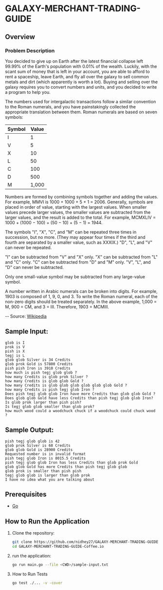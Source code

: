 # GALAXY-MERCHANT-TRADING-GUIDE

## Overview
### Problem Description

You decided to give up on Earth after the latest financial collapse left 99.99% of the Earth's population with 0.01% of the wealth. Luckily, with the scant sum of money that is left in your account, you are able to afford to rent a spaceship, leave Earth, and fly all over the galaxy to sell common metals and dirt (which apparently is worth a lot). Buying and selling over the galaxy requires you to convert numbers and units, and you decided to write a program to help you.

The numbers used for intergalactic transactions follow a similar convention to the Roman numerals, and you have painstakingly collected the appropriate translation between them. Roman numerals are based on seven symbols:

Symbol | Value
------ | -----
I      | 1
V      | 5
X      | 10
L      | 50
C      | 100
D      | 500
M      | 1,000

Numbers are formed by combining symbols together and adding the values. For example, MMVI is 1000 + 1000 + 5 + 1 = 2006. Generally, symbols are placed in order of value, starting with the largest values. When smaller values precede larger values, the smaller values are subtracted from the larger values, and the result is added to the total. For example, MCMXLIV = 1000 + (1000 − 100) + (50 − 10) + (5 − 1) = 1944.

The symbols "I", "X", "C", and "M" can be repeated three times in succession, but no more. (They may appear four times if the third and fourth are separated by a smaller value, such as XXXIX.) "D", "L", and "V" can never be repeated.

"I" can be subtracted from "V" and "X" only. "X" can be subtracted from "L" and "C" only. "C" can be subtracted from "D" and "M" only. "V", "L", and "D" can never be subtracted.

Only one small-value symbol may be subtracted from any large-value symbol.

A number written in Arabic numerals can be broken into digits. For example, 1903 is composed of 1, 9, 0, and 3. To write the Roman numeral, each of the non-zero digits should be treated separately. In the above example, 1,000 = M, 900 = CM, and 3 = III. Therefore, 1903 = MCMIII.

-- Source: [Wikipedia](http://en.wikipedia.org/wiki/Roman_numerals)

## Sample Input:
```
glob is I
prok is V
pish is X
tegj is L
glob glob Silver is 34 Credits
glob prok Gold is 57800 Credits
pish pish Iron is 3910 Credits
how much is pish tegj glob glob ?
how many Credits is glob prok Silver ?
how many Credits is glob glob Gold ?
how many Credits is glob glob glob glob glob glob Gold ?
how many Credits is pish tegj glob Iron ?
Does pish tegj glob glob Iron have more Credits than glob glob Gold ?
Does glob glob Gold have less Credits than pish tegj glob glob Iron?
Is glob prok larger than pish pish?
Is tegj glob glob smaller than glob prok?
how much wood could a woodchuck chuck if a woodchuck could chuck wood ?
```
## Sample Output:
```
pish tegj glob glob is 42
glob prok Silver is 68 Credits
glob glob Gold is 28900 Credits
Requested number is in invalid format
pish tegj glob Iron is 8015.5 Credits
pish tegj glob glob Iron has less Credits than glob prok Gold
glob glob Gold has more Credits than pish tegj glob glob
glob prok is smaller than pish pish
tegj glob glob is larger than glob prok
I have no idea what you are talking about
```


## Prerequisites
- [Go](https://golang.org/doc/install)

## How to Run the Application
1. Clone the repository:
   ```bash
   git clone https://github.com/nidhey27/GALAXY-MERCHANT-TRADING-GUIDE-Coffee.io
   cd GALAXY-MERCHANT-TRADING-GUIDE-Coffee.io
   
2. run the application:
   ```bash
   go run main.go --file <CWD>/sample-input.txt
3. How to Run Tests
   ```bash
   go test ./... -v -cover
